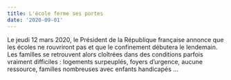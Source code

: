 ```yaml
---
title: L'école ferme ses portes
date: '2020-09-01'
---
```

Le jeudi 12 mars 2020, le Président de la République française annonce que les écoles ne rouvriront
pas et que le confinement débutera le lendemain.
Les familles se retrouvent alors cloîtrées dans des conditions parfois vraiment difficiles : logements
surpeuplés, foyers d’urgence, aucune ressource, familles nombreuses avec enfants handicapés …